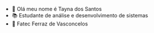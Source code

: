 - 👋 Olá meu nome é Tayna dos Santos
- 📚 Estudante de análise e desenvolvimento de sistemas
- 🏫 Fatec Ferraz de Vasconcelos

